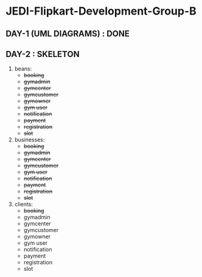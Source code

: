 # JEDI-Flipkart-Development-Group-B

## DAY-1 (UML DIAGRAMS) : DONE

## DAY-2 : SKELETON

1. beans:
   - ~~booking~~
   - ~~gymadmin~~
   - ~~gymcenter~~
   - ~~gymcustomer~~
   - ~~gymowner~~
   - ~~gym user~~
   - ~~notification~~
   - ~~payment~~
   - ~~registration~~
   - ~~slot~~
2. businesses:
   - ~~booking~~
   - ~~gymadmin~~
   - ~~gymcenter~~
   - ~~gymcustomer~~
   - ~~gym user~~
   - ~~notification~~
   - ~~payment~~
   - ~~registration~~
   - ~~slot~~
3. clients:
   - ~~booking~~
   - gymadmin
   - gymcenter
   - gymcustomer
   - gymowner
   - gym user
   - notification
   - payment
   - registration
   - slot
